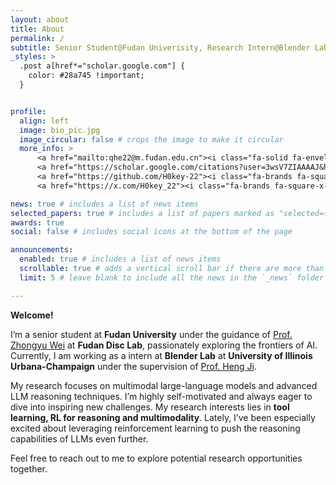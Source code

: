 ```yaml
---
layout: about
title: About
permalink: /
subtitle: Senior Student@Fudan Univerisity, Research Intern@Blender Lab, Research Intern@Fudan NLP, Reds@Liverpool FC
_styles: >
  .post a[href*="scholar.google.com"] {
    color: #28a745 !important;
  }


profile:
  align: left
  image: bio_pic.jpg
  image_circular: false # crops the image to make it circular
  more_info: >
      <a href="mailto:qhe22@m.fudan.edu.cn"><i class="fa-solid fa-envelope fa-2x"></i></a>
      <a href="https://scholar.google.com/citations?user=3wsV7ZIAAAAJ&hl=en"><i class="ai ai-google-scholar-square ai-2x"></i></a>
      <a href="https://github.com/H0key-22"><i class="fa-brands fa-square-github fa-2x"></i></a>
      <a href="https://x.com/H0key_22"><i class="fa-brands fa-square-x-twitter fa-2x"></i></a>

news: true # includes a list of news items
selected_papers: true # includes a list of papers marked as "selected={true}"
awards: true
social: false # includes social icons at the bottom of the page

announcements:
  enabled: true # includes a list of news items
  scrollable: true # adds a vertical scroll bar if there are more than 3 news items
  limit: 5 # leave blank to include all the news in the `_news` folder

---
```

**Welcome!**

I’m a senior student at **Fudan University** under the guidance of [Prof. Zhongyu Wei](https://scholar.google.com/citations?hl=en&user=AjLDxxgAAAAJ) at **Fudan Disc Lab**, passionately exploring the frontiers of AI. Currently, I am working as a intern at **Blender Lab** at **University of Illinois Urbana-Champaign**
 under the supervision of [Prof. Heng Ji](https://scholar.google.com/citations?hl=en&user=z7GCqT4AAAAJ).

My research focuses on multimodal large-language models and advanced LLM reasoning techniques. I’m highly self-motivated and always eager to dive into inspiring new challenges. My research interests lies in **tool learning, RL for reasoning and multimodality**. Lately, I’ve been especially excited about leveraging reinforcement learning to push the reasoning capabilities of LLMs even further.

Feel free to reach out to me to explore potential research opportunities together.
